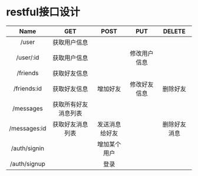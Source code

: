 # restful接口设计

|  Name          |  GET                 |  POST          |  PUT         |  DELETE       |
|  :--------:    |  :--------:          | :--------:     | :--------:   | :--------:    |
|  /user         |  获取用户信息         |                |              |               |
|  /user/:id     |  获取用户信息         |                | 修改用户信息  |               |
|  /friends      |  获取好友信息         |                |              |               |
|  /friends:id   |  获取好友信息         |  增加好友       | 修改好友信息  |  删除好友      |
|  /messages     |  获取所有好友消息列表  |                |              |               |
|  /messages:id  |  获取好友消息列表      | 发送消息给好友  |              |  删除好友消息  |
|  /auth/signin  |                      |  增加某个用户   |              |               |
|  /auth/signup  |                      |  登录           |              |               |